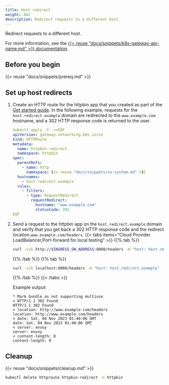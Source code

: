 ```yaml
---
title: Host redirect
weight: 442
description: Redirect requests to a different host. 
---
```


Redirect requests to a different host. 

For more information, see the [{{< reuse "docs/snippets/k8s-gateway-api-name.md" >}} documentation](https://gateway-api.sigs.k8s.io/api-types/httproute/#filters-optional).

## Before you begin

{{< reuse "docs/snippets/prereq.md" >}}

## Set up host redirects

1. Create an HTTP route for the httpbin app that you created as part of the [Get started guide](/docs/quickstart/). In the following example, requests for the `host.redirect.example` domain are redirected to the `www.example.com` hostname, and a 302 HTTP response code is returned to the user.
   ```yaml
   kubectl apply -f- <<EOF
   apiVersion: gateway.networking.k8s.io/v1
   kind: HTTPRoute
   metadata:
     name: httpbin-redirect
     namespace: httpbin
   spec:
     parentRefs:
       - name: http
         namespace: {{< reuse "docs/snippets/ns-system.md" >}}
     hostnames:
       - host.redirect.example
     rules:
       - filters:
         - type: RequestRedirect
           requestRedirect:
             hostname: "www.example.com"
             statusCode: 302
   EOF
   ```

4. Send a request to the httpbin app on the `host.redirect.example` domain and verify that you get back a 302 HTTP response code and the redirect location `www.example.com/headers`. 
   {{< tabs items="Cloud Provider LoadBalancer,Port-forward for local testing" >}}
   {{% tab %}}
   ```sh
   curl -vik http://$INGRESS_GW_ADDRESS:8080/headers -H "host: host.redirect.example:8080"
   ```
   {{% /tab %}}
   {{% tab %}}
   ```sh
   curl -vik localhost:8080/headers -H "host: host.redirect.example"
   ```
   {{% /tab %}}
   {{< /tabs >}}

   Example output: 
   ```
   * Mark bundle as not supporting multiuse
   < HTTP/1.1 302 Found
   HTTP/1.1 302 Found
   < location: http://www.example.com/headers
   location: http://www.example.com/headers
   < date: Sat, 04 Nov 2023 01:40:06 GMT
   date: Sat, 04 Nov 2023 01:40:06 GMT
   < server: envoy
   server: envoy
   < content-length: 0
   content-length: 0
   ```

## Cleanup 

{{< reuse "docs/snippets/cleanup.md" >}}

```sh
kubectl delete httproute httpbin-redirect -n httpbin
```

